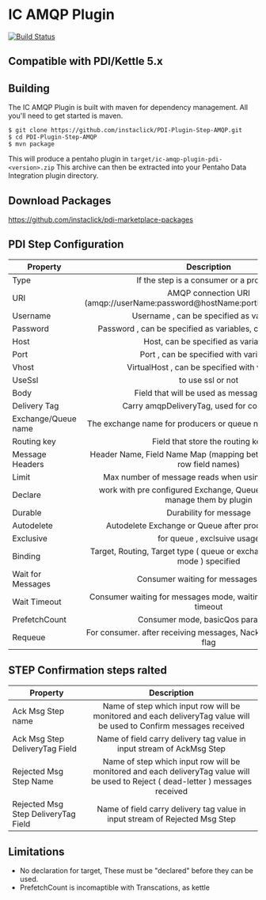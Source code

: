 IC AMQP Plugin
==============

[![Build Status](https://travis-ci.org/instaclick/PDI-Plugin-Step-AMQP.svg?branch=2.0.x)](https://travis-ci.org/instaclick/PDI-Plugin-Step-AMQP)

## Compatible with PDI/Kettle 5.x 

Building
--------
The IC AMQP Plugin is built with maven for dependency management.
All you'll need to get started is maven.

    $ git clone https://github.com/instaclick/PDI-Plugin-Step-AMQP.git
    $ cd PDI-Plugin-Step-AMQP
    $ mvn package


This will produce a pentaho plugin in ``target/ic-amqp-plugin-pdi-<version>.zip``
This archive can then be extracted into your Pentaho Data Integration plugin directory.


Download Packages
-----------------
https://github.com/instaclick/pdi-marketplace-packages


PDI Step Configuration
-----------------------

| Property              | Description                                                                   |
| ----------------------|:-----------------------------------------------------------------------------:|
| Type                  | If the step is a consumer or a producer                                       |
| URI                   | AMQP connection URI (amqp://userName:password@hostName:portNumber/virtualHost)|
| Username              | Username , can be specified as variables                                      |
| Password              | Password , can be specified as variables, can be Encrypted                    |
| Host                  | Host, can be specified as variables                                           |
| Port                  | Port , can be specified with variables                                        |
| Vhost                 | VirtualHost , can be specified with variables                                 |
| UseSsl                | to use ssl or not                                                             |
| Body                  | Field that will be used as message body                                       |
| Delivery Tag          | Carry amqpDeliveryTag, used for confirmation                                  |
| Exchange/Queue name   | The exchange name for producers or queue name for consumers                   |
| Routing key           | Field that store the routing key                                              |
| Message Headers       | Header Name, Field Name Map (mapping between headers and row field names)     |
| Limit                 | Max number of message reads when using as consumer                            |
| Declare               | work with pre configured Exchange, Queue and Binding, or manage them by plugin|
| Durable               | Durability for message                                                        |
| Autodelete            | Autodelete Exchange or Queue after produce,consume                            |
| Exclusive             | for queue , exclsuive usage                                                   |
| Binding               | Target, Routing, Target type ( queue or exchange in PRODUCER mode ) specified |
| Wait for Messages     | Consumer waiting for messages mode                                            |
| Wait Timeout          | Consumer waiting for messages mode, waiting timeout, 0 for no timeout         |
| PrefetchCount         | Consumer mode, basicQos parameter                                             |
| Requeue               | For consumer. after receiving messages, Nack them with requeue flag           |

STEP Confirmation steps ralted
--------------------------------
| Property                            | Description                                                                                                                        |
| ------------------------------------|:----------------------------------------------------------------------------------------------------------------------------------:|
| Ack Msg Step name                   | Name of step which input row will be monitored and each deliveryTag value will be used to Confirm messages received                |
| Ack Msg Step DeliveryTag Field      | Name of field carry delivery tag value in input stream of AckMsg Step                                                              |
| Rejected Msg Step Name              | Name of step which input row will be monitored and each deliveryTag value will be used to Reject ( dead-letter ) messages received |
| Rejected Msg Step DeliveryTag Field | Name of field carry delivery tag value in input stream of Rejected Msg Step                                                        |


Limitations
-----------
* No declaration for target, These must be "declared" before they can be used.
* PrefetchCount is incomaptible with Transcations, as kettle
